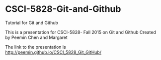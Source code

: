 # CSCI-5828-Git-and-Github
Tutorial for Git and Github

This is a presentation for CSCI-5828- Fall 2015 on Git and Github
Created by Peemin Chen and Margaret

The link to the presentation is http://peemin.github.io/CSCI_5828_Git_GitHub/

